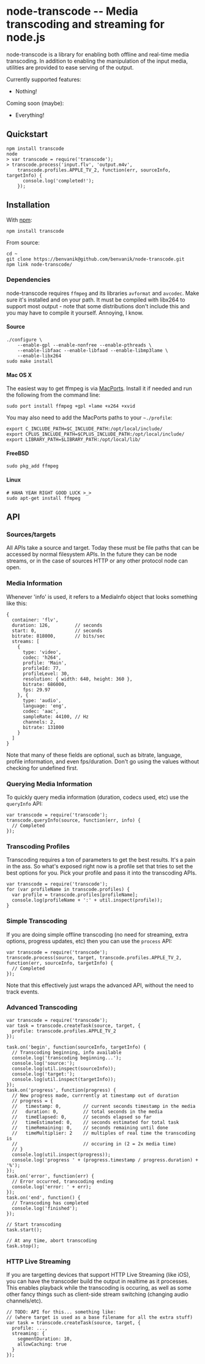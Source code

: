 node-transcode -- Media transcoding and streaming for node.js
====================================

node-transcode is a library for enabling both offline and real-time media
transcoding. In addition to enabling the manipulation of the input media,
utilities are provided to ease serving of the output.

Currently supported features:

* Nothing!

Coming soon (maybe):

* Everything!

## Quickstart

    npm install transcode
    node
    > var transcode = require('transcode');
    > transcode.process('input.flv', 'output.m4v',
        transcode.profiles.APPLE_TV_2, function(err, sourceInfo, targetInfo) {
          console.log('completed!');
        });

## Installation

With [npm](http://npmjs.org):

    npm install transcode

From source:

    cd ~
    git clone https://benvanik@github.com/benvanik/node-transcode.git
    npm link node-transcode/

### Dependencies

node-transcode requires `ffmpeg` and its libraries `avformat` and `avcodec`.
Make sure it's installed and on your path. It must be compiled with libx264 to
support most output - note that some distributions don't include this and you
may have to compile it yourself. Annoying, I know.

#### Source

    ./configure \
        --enable-gpl --enable-nonfree --enable-pthreads \
        --enable-libfaac --enable-libfaad --enable-libmp3lame \
        --enable-libx264
    sudo make install

#### Mac OS X

The easiest way to get ffmpeg is via [MacPorts](http://macports.org).
Install it if needed and run the following from the command line:

    sudo port install ffmpeg +gpl +lame +x264 +xvid

You may also need to add the MacPorts paths to your `~./profile`:

    export C_INCLUDE_PATH=$C_INCLUDE_PATH:/opt/local/include/
    export CPLUS_INCLUDE_PATH=$CPLUS_INCLUDE_PATH:/opt/local/include/
    export LIBRARY_PATH=$LIBRARY_PATH:/opt/local/lib/

#### FreeBSD

    sudo pkg_add ffmpeg

#### Linux

    # HAHA YEAH RIGHT GOOD LUCK >_>
    sudo apt-get install ffmpeg

## API

### Sources/targets

All APIs take a source and target. Today these must be file paths that can be
accessed by normal filesystem APIs. In the future they can be node streams, or
in the case of sources HTTP or any other protocol node can open.

### Media Information

Whenever 'info' is used, it refers to a MediaInfo object that looks something
like this:

    {
      container: 'flv',
      duration: 126,         // seconds
      start: 0,              // seconds
      bitrate: 818000,       // bits/sec
      streams: [
        {
          type: 'video',
          codec: 'h264',
          profile: 'Main',
          profileId: 77,
          profileLevel: 30,
          resolution: { width: 640, height: 360 },
          bitrate: 686000,
          fps: 29.97
        }, {
          type: 'audio',
          language: 'eng',
          codec: 'aac',
          sampleRate: 44100, // Hz
          channels: 2,
          bitrate: 131000
        }
      ]
    }

Note that many of these fields are optional, such as bitrate, language, profile
information, and even fps/duration. Don't go using the values without checking
for undefined first.

### Querying Media Information

To quickly query media information (duration, codecs used, etc) use the
`queryInfo` API:

    var transcode = require('transcode');
    transcode.queryInfo(source, function(err, info) {
      // Completed
    });

### Transcoding Profiles

Transcoding requires a ton of parameters to get the best results. It's a pain in
the ass. So what's exposed right now is a profile set that tries to set the
best options for you. Pick your profile and pass it into the transcoding APIs.

    var transcode = require('transcode');
    for (var profileName in transcode.profiles) {
      var profile = transcode.profiles[profileName];
      console.log(profileName + ':' + util.inspect(profile));
    }

### Simple Transcoding

If you are doing simple offline transcoding (no need for streaming, extra
options, progress updates, etc) then you can use the `process` API:

    var transcode = require('transcode');
    transcode.process(source, target, transcode.profiles.APPLE_TV_2, function(err, sourceInfo, targetInfo) {
      // Completed
    });

Note that this effectively just wraps the advanced API, without the need to
track events.

### Advanced Transcoding

    var transcode = require('transcode');
    var task = transcode.createTask(source, target, {
      profile: transcode.profiles.APPLE_TV_2
    });

    task.on('begin', function(sourceInfo, targetInfo) {
      // Transcoding beginning, info available
      console.log('transcoding beginning...');
      console.log('source:');
      console.log(util.inspect(sourceInfo));
      console.log('target:');
      console.log(util.inspect(targetInfo));
    });
    task.on('progress', function(progress) {
      // New progress made, currrently at timestamp out of duration
      // progress = {
      //   timestamp: 0,        // current seconds timestamp in the media
      //   duration: 0,         // total seconds in the media
      //   timeElapsed: 0,      // seconds elapsed so far
      //   timeEstimated: 0,    // seconds estimated for total task
      //   timeRemaining: 0,    // seconds remaining until done
      //   timeMultiplier: 2    // multiples of real time the transcoding is
      //                        // occuring in (2 = 2x media time)
      // }
      console.log(util.inspect(progress));
      console.log('progress ' + (progress.timestamp / progress.duration) + '%');
    });
    task.on('error', function(err) {
      // Error occurred, transcoding ending
      console.log('error: ' + err);
    });
    task.on('end', function() {
      // Transcoding has completed
      console.log('finished');
    });

    // Start transcoding
    task.start();

    // At any time, abort transcoding
    task.stop();

### HTTP Live Streaming

If you are targetting devices that support HTTP Live Streaming (like iOS), you
can have the transcoder build the output in realtime as it processes. This
enables playback while the transcoding is occuring, as well as some other fancy
things such as client-side stream switching (changing audio channels/etc).

    // TODO: API for this... something like:
    // (where target is used as a base filename for all the extra stuff)
    var task = transcode.createTask(source, target, {
      profile: ...,
      streaming: {
        segmentDuration: 10,
        allowCaching: true
      }
    });
